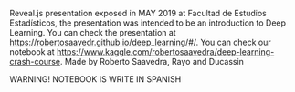 Reveal.js presentation exposed in MAY 2019 at Facultad de Estudios Estadísticos, the presentation was intended to be an introduction to Deep Learning. You can check the presentation at https://robertosaavedr.github.io/deep_learning/#/. You can check our notebook at https://www.kaggle.com/robertosaavedra/deep-learning-crash-course.
Made by Roberto Saavedra, Rayo and Ducassin 

WARNING!
NOTEBOOK IS WRITE IN SPANISH 